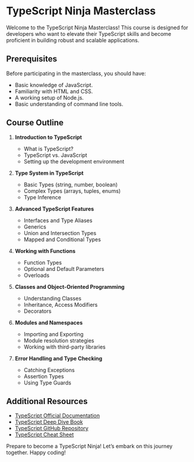 # TypeScript Ninja Masterclass

Welcome to the TypeScript Ninja Masterclass! This course is designed for developers who want to elevate their TypeScript skills and become proficient in building robust and scalable applications. 

## Prerequisites
Before participating in the masterclass, you should have:
- Basic knowledge of JavaScript.
- Familiarity with HTML and CSS.
- A working setup of Node.js.
- Basic understanding of command line tools.

## Course Outline
1. **Introduction to TypeScript**
   - What is TypeScript?
   - TypeScript vs. JavaScript
   - Setting up the development environment

2. **Type System in TypeScript**
   - Basic Types (string, number, boolean)
   - Complex Types (arrays, tuples, enums)
   - Type Inference

3. **Advanced TypeScript Features**
   - Interfaces and Type Aliases
   - Generics
   - Union and Intersection Types
   - Mapped and Conditional Types

4. **Working with Functions**
   - Function Types
   - Optional and Default Parameters
   - Overloads

5. **Classes and Object-Oriented Programming**
   - Understanding Classes
   - Inheritance, Access Modifiers
   - Decorators

6. **Modules and Namespaces**
   - Importing and Exporting
   - Module resolution strategies
   - Working with third-party libraries

7. **Error Handling and Type Checking**
   - Catching Exceptions
   - Assertion Types
   - Using Type Guards


## Additional Resources
- [TypeScript Official Documentation](https://www.typescriptlang.org/docs/)
- [TypeScript Deep Dive Book](https://basarat.gitbook.io/typescript/)
- [TypeScript GitHub Repository](https://github.com/microsoft/TypeScript)
- [TypeScript Cheat Sheet](https://github.com/typescript-cheatsheets/react)


Prepare to become a TypeScript Ninja! Let’s embark on this journey together. Happy coding!

